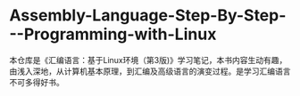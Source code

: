 # Assembly-Language-Step-By-Step---Programming-with-Linux
本仓库是《汇编语言：基于Linux环境（第3版)》学习笔记，本书内容生动有趣，由浅入深地，从计算机基本原理，到汇编及高级语言的演变过程。是学习汇编语言不可多得好书。
